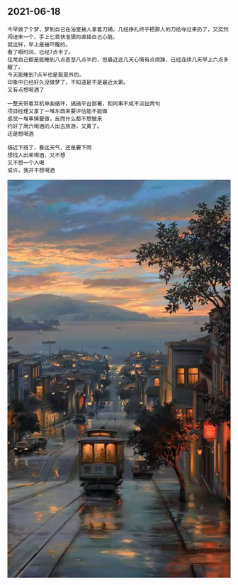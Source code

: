 ## 2021-06-18
```
今早做了个梦，梦到自己在浴室被人拿着刀捅，几经挣扎终于把那人的刀给夺过来扔了，又突然闯进来一个，手上匕首快准狠的直插自己心脏。
就这样，早上是被吓醒的。
看了眼时间，已经7点半了。
往常自己都是能睡到八点甚至八点半的，但最近这几天心情有点烦躁，已经连续几天早上六点多醒了，
今天能睡到7点半也是挺意外的。
印象中已经好久没做梦了，不知道是不是最近太累。
又有点想喝酒了
```

```
一整天带着耳机单曲循环，搞搞平台部署，和同事不咸不淡扯两句
项目经理又拿了一堆东西来要评估能不能做
感觉一堆事情要做，反而什么都不想做来
约好了周六喝酒的人出去旅游，又黄了。
还是想喝酒
```

```
临近下班了，看这天气，还是要下雨
想找人出来喝酒，又不想
又不想一个人喝
或许，我并不想喝酒
```
![](../../images/2021-0618.jpeg)